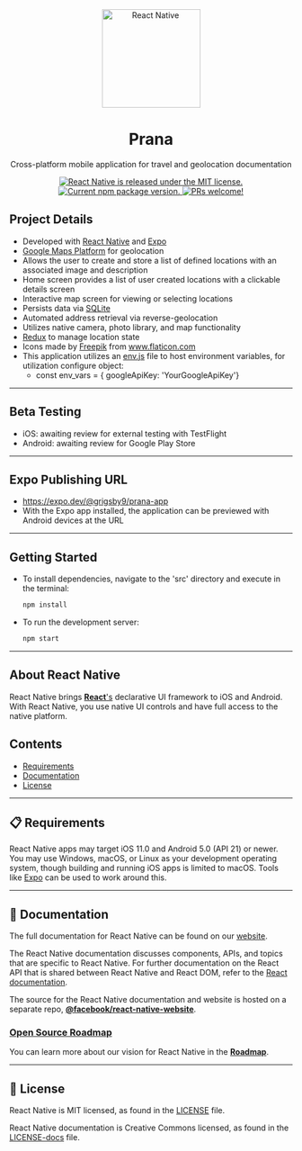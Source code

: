 <div align="center">

<img src="https://d117h1jjiq768j.cloudfront.net/images/default-source/blogs/2019/2019-10/the-react-native-sdk-for-kinvey-is-now-available_870_450.png?sfvrsn=296e1008_0" height="175" alt="React Native">

# Prana

Cross-platform mobile application for travel and geolocation documentation

</div>

<p align="center">
  <a href="https://github.com/facebook/react-native/blob/HEAD/LICENSE">
    <img src="https://img.shields.io/badge/license-MIT-blue.svg" alt="React Native is released under the MIT license." />
  </a>
  <a href="https://www.npmjs.org/package/react-native">
    <img src="https://img.shields.io/npm/v/react-native?color=brightgreen&label=npm%20package" alt="Current npm package version." />
  </a>
  <a href="https://reactnative.dev/docs/contributing">
    <img src="https://img.shields.io/badge/PRs-welcome-brightgreen.svg" alt="PRs welcome!" />
  </a>
</p>

## Project Details

- Developed with [React Native](https://reactnative.dev/) and [Expo](https://expo.dev/)
- [Google Maps Platform](https://developers.google.com/maps) for geolocation
- Allows the user to create and store a list of defined locations with an associated image and description
- Home screen provides a list of user created locations with a clickable details screen
- Interactive map screen for viewing or selecting locations
- Persists data via [SQLite](https://www.sqlite.org/index.html)
- Automated address retrieval via reverse-geolocation
- Utilizes native camera, photo library, and map functionality
- [Redux](https://redux.js.org/) to manage location state
- Icons made by [Freepik]("https://www.freepik.com") from www.flaticon.com
- This application utilizes an [env.js](https://www.npmjs.com/package/dotenv) file to host environment variables, for utilization configure object:
  - const env_vars = { googleApiKey: 'YourGoogleApiKey'}

---

## Beta Testing

- iOS: awaiting review for external testing with TestFlight
- Android: awaiting review for Google Play Store

---

## Expo Publishing URL

- https://expo.dev/@grigsby9/prana-app
- With the Expo app installed, the application can be previewed with Android devices at the URL

---

## Getting Started

- To install dependencies, navigate to the 'src' directory and execute in the terminal:

  ```bash
  npm install
  ```

- To run the development server:

  ```bash
  npm start
  ```

---

## About React Native

React Native brings [**React**'s][r] declarative UI framework to iOS and Android. With React Native, you use native UI controls and have full access to the native platform.

[r]: https://reactjs.org/
[p]: https://reactnative.dev/docs/out-of-tree-platforms
[e]: https://github.com/facebook/react-native/blob/HEAD/ECOSYSTEM.md

## Contents

- [Requirements](#-requirements)
- [Documentation](#-documentation)
- [License](#-license)

---

## 📋 Requirements

React Native apps may target iOS 11.0 and Android 5.0 (API 21) or newer. You may use Windows, macOS, or Linux as your development operating system, though building and running iOS apps is limited to macOS. Tools like [Expo](https://expo.io) can be used to work around this.

---

## 📖 Documentation

The full documentation for React Native can be found on our [website][docs].

The React Native documentation discusses components, APIs, and topics that are specific to React Native. For further documentation on the React API that is shared between React Native and React DOM, refer to the [React documentation][r-docs].

The source for the React Native documentation and website is hosted on a separate repo, [**@facebook/react-native-website**][repo-website].

[docs]: https://reactnative.dev/docs/getting-started
[r-docs]: https://reactjs.org/docs/getting-started.html
[repo-website]: https://github.com/facebook/react-native-website

### [Open Source Roadmap][roadmap]

You can learn more about our vision for React Native in the [**Roadmap**][roadmap].

[roadmap]: https://github.com/facebook/react-native/wiki/Roadmap

---

## 📄 License

React Native is MIT licensed, as found in the [LICENSE][l] file.

React Native documentation is Creative Commons licensed, as found in the [LICENSE-docs][ld] file.

[l]: https://github.com/facebook/react-native/blob/HEAD/LICENSE
[ld]: https://github.com/facebook/react-native/blob/HEAD/LICENSE-docs
